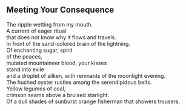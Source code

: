 Meeting Your Consequence
------------------------
The ripple wetting from my mouth.  
A current of eager ritual  
that does not know why it flows and travels.  
In front of the sand-colored brain of the lightning.  
Of enchanting sugar, spirit  
of the peaces,  
mutated mountaineer blood, your kisses  
stand into exile  
and a droplet of silken, with remnants of the moonlight evening.  
The hushed oyster rustles among the serendipidous belts.  
Yellow legumes of coal,  
crimson seams above a bruised starlight.  
Of a dull shades of sunburst orange fisherman that showers trousers.  
